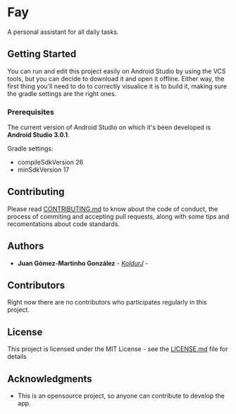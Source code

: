 # Fay

A personal assistant for all daily tasks.


## Getting Started

You can run and edit this project easily on Android Studio by using the VCS tools, but you can decide to download it and open it offline.
Either way, the first thing you'll need to do to correctly visualice it is to build it, making sure the gradle settings are the right ones.


### Prerequisites

The current version of Android Studio on which it's been developed is **Android Studio 3.0.1**.

Gradle settings:
* compileSdkVersion 26
* minSdkVersion 17

## Contributing

Please read [CONTRIBUTING.md](https://gist.github.com/PurpleBooth/b24679402957c63ec426) to know about the code of conduct, the process of commiting and accepting pull requests, along with some tips and recomentations about code standards.

## Authors

* **Juan Gómez-Martinho González** - *[KoldurJ](https://github.com/KoldurJ)* - 

## Contributors

Right now there are no contributors who participates regularly in this project.

## License

This project is licensed under the MIT License - see the [LICENSE.md](LICENSE.md) file for details

## Acknowledgments

* This is an opensource project, so anyone can contribute to develop the app.
